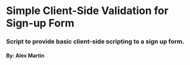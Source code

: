 # Simple Client-Side Validation for Sign-up Form
### Script to provide basic client-side scripting to a sign up form.
#### By: Alex Martin